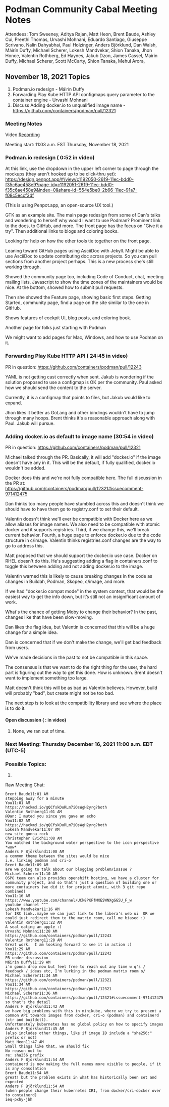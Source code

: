 # Podman Community Cabal Meeting Notes

Attendees: Tom Sweeney, Aditya Rajan, Matt Heon, Brent Baude, Ashley Cui, Preethi Thomas, Urvashi Mohnani, Eduardo Santiago, Giuseppe Scrivano, Nalin Dahyabhai, Paul Holzinger, Anders Björklund, Dan Walsh, Máirín Duffy, Michael Scherer, Lokesh Mandvekar, Shion Tanaka, Jhon Honce, Valentin Rothberg, Ed Haynes, Jakub Dzon, James Cassel, Mairin Duffy, Michael Scherer, Scott McCarty, Shion Tanaka, Mehul Arora,

## November 18, 2021 Topics
1. Podman.io redesign - Máirín Duffy
2. Forwarding Play Kube HTTP API configmaps query parameter to the container engine - Urvashi Mohnani
3. Discuss Adding docker.io to unqualified image name - https://github.com/containers/podman/pull/12321

### Meeting Notes
Video [Recording](https://www.youtube.com/watch?v=y9PxhYF-uNM)

Meeting start: 11:03 a.m. EST Thursday, November 18, 2021

### Podman.io redesign ( 0:52 in video) 
At this link, use the dropdown in the upper left corner to page through the mockups (they aren't hooked up to be click-thru yet):
https://design.penpot.app/#/view/c1192050-2619-11ec-bdd0-f35c6ae458e9?page-id=c1192051-2619-11ec-bdd0-f35c6ae458e9&index=0&share-id=554e5be0-2b66-11ec-91a7-f08c5eccf3df

(This is using Penpot.app, an open-source UX tool.)

GTK as an example site.   The main page redesign from some of Dan's talks and wondering to herself why would I want to use Podman?  Prominent link to the docs, to GitHub, and more.  The front page has the focus on "Give it a try".  Then additional links to blogs and coloring books.

Looking for help on how the other tools tie together on the front page.

Leaning toward GitHub pages using AsciiDoc with Jekyll. Might be able to use AsciiDoc to update contributing doc across projects.  So you can pull sections from another project perhaps.  This is a new process she's still working through.

Showed the community page too, including Code of Conduct, chat, meeting mailing lists.  Javascript to show the time zones of the maintainers would be nice.  At the bottom, showed how to submit pull requests.

Then she showed the Feature page, showing basic first steps.  Getting Started, community page, find a page on the site similar to the one in GitHub.

Shows features of cockpit UI, blog posts, and coloring book.

Another page for folks just starting with Podman

We might want to add pages for Mac, Windows, and how to use Podman on it.

### Forwarding Play Kube HTTP API  ( 24:45 in video)
PR in question: https://github.com/containers/podman/pull/12243

YAML is not getting cast correctly when sent.  Jakub is wondering if the solution proposed to use a configmap is OK per the community.  Paul asked how we should send the content to the server.  

Currently, it is a configmap that points to files, but Jakub would like to expand.

Jhon likes it better as GoLang and other bindings wouldn't have to jump through many hoops.  Brent thinks it's a reasonable approach along with Paul.  Jakub will pursue.

### Adding docker.io as default to image name (30:54 in video)

PR in question: https://github.com/containers/podman/pull/12321

Michael talked through the PR.  Basically, it will add "docker.io" if the image doesn't have any in it.  This will be the default, if fully qualified, docker.io wouldn't be added.

Docker does this and we're not fully compatible here.  The full discussion in the PR at: https://github.com/containers/podman/pull/12321#issuecomment-971412475

Dan thinks too many people have stumbled across this and doesn't think we should have to have them go to registry.conf to set their default.

Valentin doesn't think we'll ever be compatible with Docker here as we allow aliases for image names.  We also need to be compatible with atomic docker and it supports registries.  Third, if we change this, we'll break current behavior.  Fourth, a huge page to enforce docker.io due to the code structure in c/image.  Valentin thinks registries.conf changes are the way to go to address this.

Matt proposed that we should support the docker.io use case.  Docker on RHEL doesn't do this.  He's suggesting adding a flag in containers.conf to toggle this between adding and not adding docker.io to the image.  

Valentin warned this is likely to cause breaking changes in the code as changes in Buildah, Podman, Skopeo, c/image, and more.  

If we had "docker.io compat mode" in the system context, that would be the easiest way to get the info down, but it’s still not an insignificant amount of work.

What's the chance of getting Moby to change their behavior?  In the past, changes like that have been slow-moving.

Dan likes the flag idea, but Valentin is concerned that this will be a huge change for a simple idea.  

Dan is concerned that if we don't make the change, we'll get bad feedback from users.

We've made decisions in the past to not be compatible in this space.  

The consensus is that we want to do the right thing for the user, the hard part is figuring out the way to get this done.  How is unknown.  Brent doesn't want to implement something too large.

Matt doesn't think this will be as bad as Valentin believes.  However, build will probably "bad", but create might not be too bad.

The next step is to look at the compatibility library and see where the place is to do it.

#### Open discussion ( : in video)

1) None, we ran out of time.
 
### Next Meeting: Thursday December 16, 2021 11:00 a.m. EDT (UTC-5)

### Possible Topics:
1.

Raw Meeting Chat:

```
Brent Baude11:01 AM
stepping away for a minute
You11:01 AM
https://hackmd.io/gQCfskDuRLm7iOsWgH2yrg?both
Valentin Rothberg11:01 AM
@Dan: I muted you since you gave an echo
You11:02 AM
https://hackmd.io/gQCfskDuRLm7iOsWgH2yrg?both
Lokesh Mandvekar11:07 AM
new site gonna rock
Christopher Evich11:08 AM
You matched the background water perspective to the icon perspective *wow*
Anders F Björklund11:08 AM
a common theme between the sites would be nice
i.e. linking podman and cri-o
Brent Baude11:09 AM
are we going to talk about our blogging problem/isssue ?
Michael Scherer11:10 AM
OSPO team can also provides openshift hosting, we have a cluster for community project, and so that's just a question of building one or more containers (we did it for project atomic, with 3 git repo combined)
You11:16 AM
https://www.youtube.com/channel/UCk8PKFfMXESWNXgGG5U_F_w
youtube channel ^^^
Lokesh Mandvekar11:16 AM
for IRC link..maybe we can just link to the libera's web ui  OR we could just redirect them to the matrix room, call me biased :)
Valentin Rothberg11:22 AM
A seal eating an apple :)
Urvashi Mohnani11:28 AM
https://github.com/containers/podman/pull/12243
Valentin Rothberg11:28 AM
Great work.  I am looking forward to see it in action :)
You11:29 AM
https://github.com/containers/podman/pull/12243
PR under discussion
Máirín Duffy11:29 AM
i'm gonna drop now but feel free to reach out any time w q's / feedback / ideas etc, I'm lurking in the podman matrix room o/
Michael Scherer11:34 AM
https://github.com/containers/podman/pull/12321
You11:34 AM
https://github.com/containers/podman/pull/12321
Michael Scherer11:36 AM
https://github.com/containers/podman/pull/12321#issuecomment-971412475 so that's the detail
Anders F Björklund11:42 AM
we have big problems with this in minikube, where we try to present a common API towards images from docker, cri-o (podman) and containerd (ctr and buildctl).
Unfortunately kubernetes has no global policy on how to specify images
Anders F Björklund11:45 AM
(also includes other things, like if image ID include a "sha256:" prefix or not)
Matt Heon11:47 AM
Small things like that, we should fix
No reason not to
re: sha256 prefix
Anders F Björklund11:54 AM
containerd is now making the full names more visible to people, if it is any consolation
Brent Baude11:54 AM
great! but the problem exists in what has historically been set and expected
Anders F Björklund11:54 AM
(when people change their kubernetes CRI, from docker/cri-docker over to containerd)
ieq-pxhy-jbh
```
